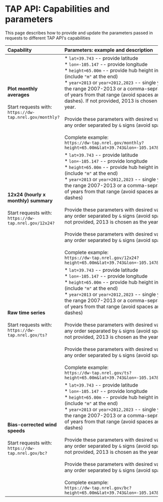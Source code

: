 # TAP API: Capabilities and parameters

This page describes how to provide and update the parameters passed in requests to different TAP API's capabilities 

| Capability              | Parameters: example and description |
| :---------------- | :------ |
| **Plot monthly averages**<br><br>Start requests with:<br>`https://dw-tap.nrel.gov/monthly?`      | * `lat=39.743` -- provide latitude<br>* `lon=-105.147` -- provide longitude<br>* `height=65.00m` -- provide hub height in meters (include `"m"` at the end)<br>* `year=2013` or `year=2012,2023` -- single year in the range 2007-2013 or a comma-seprated list of years from that range (avoid spaces and dashes). If not provided, 2013 is chosen as the year.<br><br> Provide these parameters with desired values in any order separated by `&` signs (avoid spaces)<br><br>Complete example:<br>`https://dw-tap.nrel.gov/monthly?height=65.00m&lat=39.743&lon=-105.147&year=2013`|
| **12x24 (hourly x monthly) summary**<br><br>Start requests with:<br>`https://dw-tap.nrel.gov/12x24?`         |   * `lat=39.743` -- provide latitude<br>* `lon=-105.147` -- provide longitude<br>* `height=65.00m` -- provide hub height in meters (include `"m"` at the end)<br>* `year=2013` or `year=2012,2023` -- single year in the range 2007-2013 or a comma-seprated list of years from that range (avoid spaces and dashes)<br><br> Provide these parameters with desired values in any order separated by `&` signs (avoid spaces). If not provided, 2013 is chosen as the year.<br><br> Provide these parameters with desired values in any order separated by `&` signs (avoid spaces)<br><br>Complete example:<br>`https://dw-tap.nrel.gov/12x24?height=65.00m&lat=39.743&lon=-105.147&year=2013`   |
| **Raw time series**<br><br>Start requests with:<br>`https://dw-tap.nrel.gov/ts?`       |   * `lat=39.743` -- provide latitude<br>* `lon=-105.147` -- provide longitude<br>* `height=65.00m` -- provide hub height in meters (include `"m"` at the end)<br>* `year=2013` or `year=2012,2023` -- single year in the range 2007-2013 or a comma-seprated list of years from that range (avoid spaces and dashes)<br><br> Provide these parameters with desired values in any order separated by `&` signs (avoid spaces). If not provided, 2013 is chosen as the year.<br><br> Provide these parameters with desired values in any order separated by `&` signs (avoid spaces)<br><br>Complete example:<br>`https://dw-tap.nrel.gov/ts?height=65.00m&lat=39.743&lon=-105.147&year=2013`   |
| **Bias-corrected wind speeds**<br><br>Start requests with:<br>`https://dw-tap.nrel.gov/bc?`     |   * `lat=39.743` -- provide latitude<br>* `lon=-105.147` -- provide longitude<br>* `height=65.00m` -- provide hub height in meters (include `"m"` at the end)<br>* `year=2013` or `year=2012,2023` -- single year in the range 2007-2013 or a comma-seprated list of years from that range (avoid spaces and dashes)<br><br> Provide these parameters with desired values in any order separated by `&` signs (avoid spaces). If not provided, 2013 is chosen as the year.<br><br> Provide these parameters with desired values in any order separated by `&` signs (avoid spaces)<br><br>Complete example:<br>`https://dw-tap.nrel.gov/bc?height=65.00m&lat=39.743&lon=-105.147&year=2013`   |
